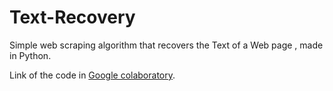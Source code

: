 # Text-Recovery
Simple web scraping algorithm that recovers the Text of a Web page , made in Python.

Link of the code in <a href="https://colab.research.google.com/drive/1RE_h-l6J61afkgNn33AqCNRale-AI2TH?usp=sharing">Google colaboratory</a>.
